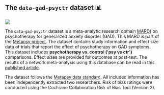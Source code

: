 ## **The `data-gad-psyctr` dataset** 📊 

[<img src="https://img.shields.io/badge/DOI-10.5281%2Fzenodo.10185216-blue">](https://doi.org/10.5281/zenodo.10185216) 

The `data-gad-psyctr` dataset is a meta-analytic research domain [MARD](https://docs.metapsy.org/uploads/ebmental-2022-300509.pdf)) on psychotherapy for generalized anxiety disorder (GAD). This MARD is part of the  [Metapsy project](https://www.metapsy.org/). The dataset contains study information and effect size data of trials that report the effect of psychotherapy on GAD symptoms. This dataset includes **psychotherapy vs. control ('psy vs ctr')** comparisons. Effect sizes are provided for outcomes at post-test. The results of a network meta-analysis using this database can be read in this  [published article](https://jamanetwork.com/journals/jamapsychiatry/fullarticle/2810866).

The dataset follows the [Metapsy data standard](https://docs.metapsy.org/data-preparation/format/). All included information has been independently extracted two researchers. Risk of bias ratings were conducted using the Cochrane Collaboration Risk of Bias Tool (Version 2).
